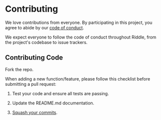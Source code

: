# Contributing

We love contributions from everyone.
By participating in this project, you agree to abide by our [code of conduct](https://github.com/ThatGuyHughesy/riddle/blob/master/CODE_OF_CONDUCT.md).

We expect everyone to follow the code of conduct throughout Riddle, from the project's codebase to issue trackers.

## Contributing Code

Fork the repo.

When adding a new function/feature, please follow this checklist before submitting a pull request:

1) Test your code and ensure all tests are passing.

2) Update the README.md documentation.

3) [Squash your commits](https://git-scm.com/docs/git-rebase#_interactive_mode).